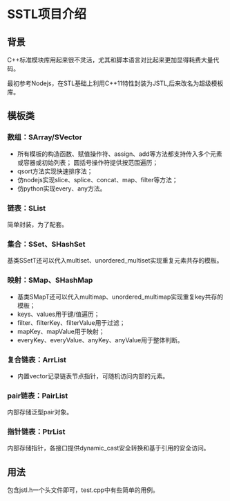 # **SSTL项目介绍**
## **背景**
C++标准模块库用起来很不灵活，尤其和脚本语言对比起来更加显得耗费大量代码。  

最初参考Nodejs，在STL基础上利用C++11特性封装为JSTL,后来改名为超级模板库。

## **模板类**
### 数组：SArray/SVector
* 所有模板的构造函数、赋值操作符、assign、add等方法都支持传入多个元素或容器或初始列表； 
圆括号操作符提供按范围遍历；
* qsort方法实现快速排序法；
* 仿nodejs实现slice、splice、concat、map、filter等方法；
* 仿python实现every、any方法。

### 链表：SList
简单封装，为了配套。

### 集合：SSet、SHashSet
基类SSetT还可以代入multiset、unordered_multiset实现重复元素共存的模板。

### 映射：SMap、SHashMap
* 基类SMapT还可以代入multimap、unordered_multimap实现重复key共存的模板；
* keys、values用于键/值遍历；
* filter、filterKey、filterValue用于过滤；
* mapKey、mapValue用于映射；
* everyKey、everyValue、anyKey、anyValue用于整体判断。

### 复合链表：ArrList
* 内置vector记录链表节点指针，可随机访问内部的元素。

### pair链表：PairList
内部存储泛型pair对象。

### 指针链表：PtrList
内部存储指针，各接口提供dynamic_cast安全转换和基于引用的安全访问。

## 用法
包含jstl.h一个头文件即可，test.cpp中有些简单的用例。
